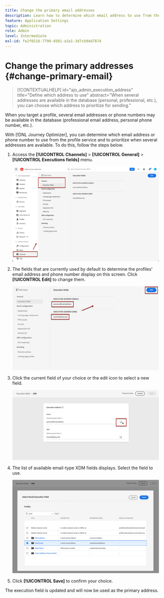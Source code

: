 ```yaml
---
title: Change the primary email addresses 
description: Learn how to determine which email address to use from the profile service.
feature: Application Settings
topic: Administration
role: Admin
level: Intermediate
exl-id: fe2f6516-7790-4501-a3a1-3d7cb94d7874
---
```

# Change the primary addresses {#change-primary-email}

>[!CONTEXTUALHELP]
>id="ajo_admin_execution_address"
>title="Define which address to use"
>abstract="When several addresses are available in the database (personal, professional, etc.), you can choose which address to prioritize for sending."

When you target a profile, several email addresses or phone numbers may be available in the database (professional email address, personal phone number, etc.).

With [!DNL Journey Optimizer], you can determine which email address or phone number to use from the profile service and to prioritize when several addresses are available. To do this, follow the steps below.

1. Access the  **[!UICONTROL Channels]** > **[!UICONTROL General]** > **[!UICONTROL Executions fields]** menu.

    ![](assets/primary-address-execution-fields.png)

1. The fields that are currently used by default to determine the profiles' email address and phone number display on this screen. Click **[!UICONTROL Edit]** to change them.

    ![](assets/primary-address.png)

1. Click the current field of your choice or the edit icon to select a new field.

    ![](assets/primary-address-edit.png)

1. The list of available email-type XDM fields displays. Select the field to use.

    ![](assets/primary-address-select-field.png)

1. Click **[!UICONTROL Save]** to confirm your choice.

The execution field is updated and will now be used as the primary address.
    
<!--1. You can also select an additional field to use as secondary email address. This allows you to determine which field to use if the primary field is empty for a profile. -->
